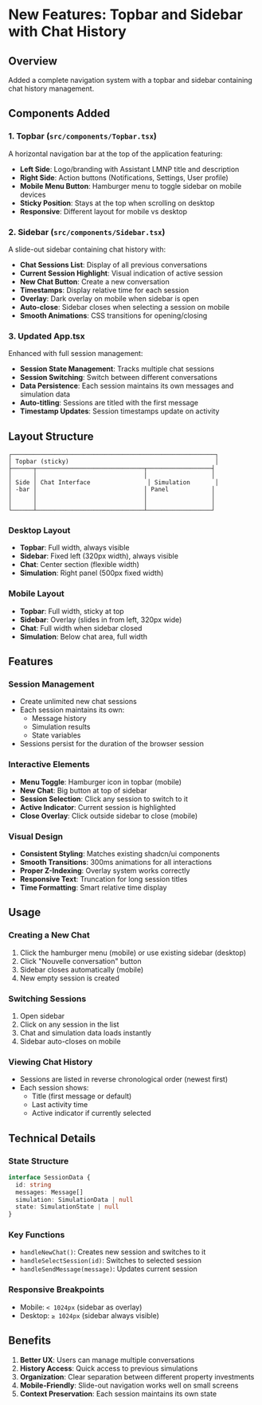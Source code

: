 # New Features: Topbar and Sidebar with Chat History

## Overview
Added a complete navigation system with a topbar and sidebar containing chat history management.

## Components Added

### 1. Topbar (`src/components/Topbar.tsx`)
A horizontal navigation bar at the top of the application featuring:
- **Left Side**: Logo/branding with Assistant LMNP title and description
- **Right Side**: Action buttons (Notifications, Settings, User profile)
- **Mobile Menu Button**: Hamburger menu to toggle sidebar on mobile devices
- **Sticky Position**: Stays at the top when scrolling on desktop
- **Responsive**: Different layout for mobile vs desktop

### 2. Sidebar (`src/components/Sidebar.tsx`)
A slide-out sidebar containing chat history with:
- **Chat Sessions List**: Display of all previous conversations
- **Current Session Highlight**: Visual indication of active session
- **New Chat Button**: Create a new conversation
- **Timestamps**: Display relative time for each session
- **Overlay**: Dark overlay on mobile when sidebar is open
- **Auto-close**: Sidebar closes when selecting a session on mobile
- **Smooth Animations**: CSS transitions for opening/closing

### 3. Updated App.tsx
Enhanced with full session management:
- **Session State Management**: Tracks multiple chat sessions
- **Session Switching**: Switch between different conversations
- **Data Persistence**: Each session maintains its own messages and simulation data
- **Auto-titling**: Sessions are titled with the first message
- **Timestamp Updates**: Session timestamps update on activity

## Layout Structure

```
┌─────────────────────────────────────────────────────────┐
│ Topbar (sticky)                                         │
├──────┬──────────────────────────────┬──────────────────┤
│      │                              │                  │
│ Side │ Chat Interface                │ Simulation       │
│ -bar │                              │ Panel            │
│      │                              │                  │
│      │                              │                  │
└──────┴──────────────────────────────┴──────────────────┘
```

### Desktop Layout
- **Topbar**: Full width, always visible
- **Sidebar**: Fixed left (320px width), always visible
- **Chat**: Center section (flexible width)
- **Simulation**: Right panel (500px fixed width)

### Mobile Layout
- **Topbar**: Full width, sticky at top
- **Sidebar**: Overlay (slides in from left, 320px wide)
- **Chat**: Full width when sidebar closed
- **Simulation**: Below chat area, full width

## Features

### Session Management
- Create unlimited new chat sessions
- Each session maintains its own:
  - Message history
  - Simulation results
  - State variables
- Sessions persist for the duration of the browser session

### Interactive Elements
- **Menu Toggle**: Hamburger icon in topbar (mobile)
- **New Chat**: Big button at top of sidebar
- **Session Selection**: Click any session to switch to it
- **Active Indicator**: Current session is highlighted
- **Close Overlay**: Click outside sidebar to close (mobile)

### Visual Design
- **Consistent Styling**: Matches existing shadcn/ui components
- **Smooth Transitions**: 300ms animations for all interactions
- **Proper Z-Indexing**: Overlay system works correctly
- **Responsive Text**: Truncation for long session titles
- **Time Formatting**: Smart relative time display

## Usage

### Creating a New Chat
1. Click the hamburger menu (mobile) or use existing sidebar (desktop)
2. Click "Nouvelle conversation" button
3. Sidebar closes automatically (mobile)
4. New empty session is created

### Switching Sessions
1. Open sidebar
2. Click on any session in the list
3. Chat and simulation data loads instantly
4. Sidebar auto-closes on mobile

### Viewing Chat History
- Sessions are listed in reverse chronological order (newest first)
- Each session shows:
  - Title (first message or default)
  - Last activity time
  - Active indicator if currently selected

## Technical Details

### State Structure
```typescript
interface SessionData {
  id: string
  messages: Message[]
  simulation: SimulationData | null
  state: SimulationState | null
}
```

### Key Functions
- `handleNewChat()`: Creates new session and switches to it
- `handleSelectSession(id)`: Switches to selected session
- `handleSendMessage(message)`: Updates current session

### Responsive Breakpoints
- Mobile: `< 1024px` (sidebar as overlay)
- Desktop: `≥ 1024px` (sidebar always visible)

## Benefits

1. **Better UX**: Users can manage multiple conversations
2. **History Access**: Quick access to previous simulations
3. **Organization**: Clear separation between different property investments
4. **Mobile-Friendly**: Slide-out navigation works well on small screens
5. **Context Preservation**: Each session maintains its own state
